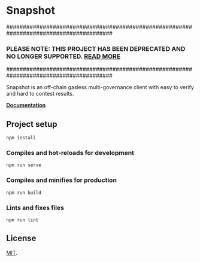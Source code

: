 # Snapshot


########################################################################################
### PLEASE NOTE: THIS PROJECT HAS BEEN DEPRECATED AND NO LONGER SUPPORTED. [READ MORE](https://medium.com/harmony-one/harmony-snapshot-official-migration-to-snapshot-org-565dade74c2)
########################################################################################

Snapshot is an off-chain gasless multi-governance client with easy to verify and hard to contest results. 

**[Documentation](https://docs.snapshot.page)**

## Project setup
```
npm install
```

### Compiles and hot-reloads for development
```
npm run serve
```

### Compiles and minifies for production
```
npm run build
```

### Lints and fixes files
```
npm run lint
```

## License

[MIT](LICENSE).
